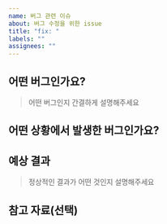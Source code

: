 ```yaml
---
name: 버그 관련 이슈
about: 버그 수정을 위한 issue
title: "fix: "
labels: ""
assignees: ""
---
```


## 어떤 버그인가요?

> 어떤 버그인지 간결하게 설명해주세요

## 어떤 상황에서 발생한 버그인가요?

>

## 예상 결과

> 정상적인 결과가 어떤 것인지 설명해주세요

## 참고 자료(선택)
